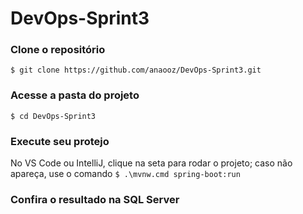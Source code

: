 # DevOps-Sprint3

### Clone o repositório

```$ git clone https://github.com/anaooz/DevOps-Sprint3.git```

### Acesse a pasta do projeto

```$ cd DevOps-Sprint3```

### Execute seu protejo

No VS Code ou IntelliJ, clique na seta para rodar o projeto; caso não apareça, use o comando ```$ .\mvnw.cmd spring-boot:run```

### Confira o resultado na SQL Server
